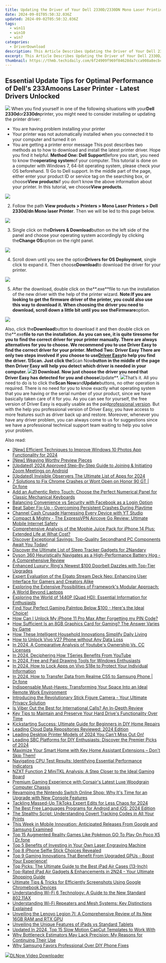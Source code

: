 ```yaml
---
title: Updating the Driver of Your Dell 2330D/2330DN Mono Laser Printing Device - A Comprehensive Tutorial
date: 2024-09-01T05:50:32.036Z
updated: 2024-09-02T05:50:32.036Z
tags:
  - win11
  - win10
  - win7
categories:
  - DriverDownload
description: This Article Describes Updating the Driver of Your Dell 2330D/2330DN Mono Laser Printing Device - A Comprehensive Tutorial
excerpt: This Article Describes Updating the Driver of Your Dell 2330D/2330DN Mono Laser Printing Device - A Comprehensive Tutorial
thumbnail: https://thmb.techidaily.com/6f24909f969f84628da7cca908a8ecbcf1f1310799ac0e990b393370971b6be4.jpg
---
```


## Essential Update Tips for Optimal Performance of Dell's 233Amoons Laser Printer - Latest Drivers Unlocked

![](https://images.drivereasy.com/wp-content/uploads/2016/07/img_5785fb1427b5c.png) When you find yourself in one of the following situations with your**Dell 2330d**or**2330dn**printer, you might need to consider installing or updating the printer driver:

* You are having problem installing your printer
* Your printer was not automatically installed when you connected it to your computer and turned it on
* You are getting a printer error message
This post describes two methods as to how to download and install the latest printer driver. Hope you find it helpful. **Method One: Dell Support**Before you start, you need to know the**operating system**of your computer. This tutorial is done on a computer with Windows 7, 64-bit operating system, please check your OS beforehand. 1) Go to Dell support. In the middle part of the page, either enter your product ID or service tag on the searching box, or choose**View products**if you don’t know the above information about your printer. In this tutorial, we choose**View products**.

![](https://images.drivereasy.com/wp-content/uploads/2016/06/img_57739c6147cd9.png)

2) Follow the path   **View products > Printers > Mono Laser Printers > Dell 2330d/dn Mono laser Printer**. Then we will be led to this page below.

![](https://images.drivereasy.com/wp-content/uploads/2016/07/img_57763143c4be3.png)

3) Single click on the**Drivers & Download**button on the left side of the panel and choose your operating system accordingly by clicking the**Change OS**option on the right panel.

![](https://images.drivereasy.com/wp-content/uploads/2016/06/img_57739dac10a79.png)

4) Scroll down until you see the option**Drivers for OS Deployment**, single click to expand it. Then choose**Download**to download the driver for your printer.

![](https://images.drivereasy.com/wp-content/uploads/2016/06/img_57739eca5c90c.png)

5) After the download, double click on the**.exe**file to run the installation of the new driver with the help of the printer wizard. **Note:**If you are looking to get the firmware driver of the printer, you could also use this way to download it. When choosing the driver you need to download, scroll down a little bit until you see the**Firmware**option.

![](https://images.drivereasy.com/wp-content/uploads/2016/06/img_5774db27a3a44.png)

Also, click the**Download**button to download it and then double click on the**.exe**file to run the installation. As you can see, it is quite tiresome for you to find the correct driver for your printer manually. There are always alternatives for you to choose. We recommend you to use Driver Easy to find the correct driver for your printer. **Method Two: Driver Easy** There are only two steps involved if you choose to use[Driver Easy](https://tools.techidaily.com/drivereasy/download/)to help you find the driver. 1)**Scan**. Just click the**Scan Now**button in the middle of the page then Driver Easy will help you detect which driver is needed in your computer. ![](https://images.drivereasy.com/wp-content/uploads/2017/04/img_58e8af4770965.png)2) Download. Now just choose the driver you need that Driver Easy has detected for you and choose**Update**. ![](https://images.drivereasy.com/wp-content/uploads/2017/04/img_58e8afa7e4466.jpg)That’s it. All you need to do is to click the**Scan Now**and**Update**buttons, no other operation is required. There is no need for you to know exactly what operating system that you are having or the serial number of your product, since we have basically taken care of it for you. As you can see for yourself, the free version of Driver Easy is equally usable as the paid[professional version](https://tools.techidaily.com/drivereasy/download/). But with the help you professional version of Driver Easy, you have access to more features such as driver back up and restore. Moreover, whenever you have any driver problem, you can always come to us for suggestions since we have a professional technical support team waiting to help you solve your problem.

<ins class="adsbygoogle"
     style="display:block"
     data-ad-format="autorelaxed"
     data-ad-client="ca-pub-7571918770474297"
     data-ad-slot="1223367746"></ins>



<ins class="adsbygoogle"
     style="display:block"
     data-ad-client="ca-pub-7571918770474297"
     data-ad-slot="8358498916"
     data-ad-format="auto"
     data-full-width-responsive="true"></ins>

<span class="atpl-alsoreadstyle">Also read:</span>
<div><ul>
<li><a href="https://fox-cloud.techidaily.com/new-efficient-techniques-to-improve-windows-10-photos-app-functionality-for-2024/"><u>[New] Efficient Techniques to Improve Windows 10 Photos App Functionality for 2024</u></a></li>
<li><a href="https://vp-tips.techidaily.com/new-weaving-worthy-preview-pieces/"><u>[New] Weaving Worthy Preview Pieces</u></a></li>
<li><a href="https://vp-tips.techidaily.com/updated-2024-approved-step-by-step-guide-to-joining-and-initiating-zoom-meetings-on-android/"><u>[Updated] 2024 Approved  Step-By-Step Guide to Joining & Initiating Zoom Meetings on Android</u></a></li>
<li><a href="https://instagram-videos.techidaily.com/updated-invisible-observers-the-ultimate-list-of-apps-for-2024/"><u>[Updated] Invisible Observers  The Ultimate List of Apps for 2024</u></a></li>
<li><a href="https://howto.techidaily.com/7-solutions-to-fix-chrome-crashes-or-wont-open-on-honor-90-gt-drfone-by-drfone-fix-android-problems-fix-android-problems/"><u>7 Solutions to Fix Chrome Crashes or Wont Open on Honor 90 GT | Dr.fone</u></a></li>
<li><a href="https://hardware-updates.techidaily.com/add-an-authentic-retro-touch-choose-the-perfect-numerical-panel-for-classic-mechanical-keyboards/"><u>Add an Authentic Retro Touch: Choose the Perfect Numerical Panel for Classic Mechanical Keyboards</u></a></li>
<li><a href="https://facebook.techidaily.com/balancing-convenience-vs-security-with-facebook-as-a-login-option/"><u>Balancing Convenience vs Security with Facebook as a Login Option</u></a></li>
<li><a href="https://win-solutions.techidaily.com/beat-saber-fix-up-overcoming-persistent-crashes-during-playtime/"><u>Beat Saber Fix-Up - Overcoming Persistent Crashes During Playtime</u></a></li>
<li><a href="https://youtube-videos.techidaily.com/channel-cash-crusade-harnessing-every-device-with-yt-studio/"><u>Channel Cash Crusade  Harnessing Every Device with YT Studio</u></a></li>
<li><a href="https://hardware-updates.techidaily.com/compact-and-mighty-the-expressvpn-aircove-go-review-ultimate-mobile-internet-safety/"><u>Compact & Mighty - The ExpressVPN Aircove Go Review: Ultimate Mobile Internet Safety</u></a></li>
<li><a href="https://hardware-updates.techidaily.com/comprehensive-analysis-of-the-mophie-juice-pack-for-iphone-14-plus-extended-life-at-what-cost/"><u>Comprehensive Analysis of the Mophie Juice Pack for iPhone 14 Plus: Extended Life at What Cost?</u></a></li>
<li><a href="https://hardware-updates.techidaily.com/discover-exceptional-savings-top-quality-secondhand-pc-components-await-you-today/"><u>Discover Exceptional Savings: Top-Quality Secondhand PC Components Await You Today!</u></a></li>
<li><a href="https://hardware-updates.techidaily.com/discover-the-ultimate-list-of-sleep-tracker-gadgets-for-2nandary/"><u>Discover the Ultimate List of Sleep Tracker Gadgets for 2Nandary</u></a></li>
<li><a href="https://hardware-updates.techidaily.com/dyson-360-heuristically-navigates-as-a-high-performance-battery-hog-a-comprehensive-review/"><u>Dyson 360 Heuristically Navigates as a High-Performance Battery Hog - A Comprehensive Review</u></a></li>
<li><a href="https://hardware-updates.techidaily.com/enhanced-luxury-rings-newest-100-doorbell-dazzles-with-top-tier-upgrades/"><u>Enhanced Luxury: Ring's Newest $100 Doorbell Dazzles with Top-Tier Upgrades</u></a></li>
<li><a href="https://hardware-updates.techidaily.com/expert-evaluation-of-the-elgato-stream-deck-neo-enhancing-user-interface-for-gamers-and-creators-alike/"><u>Expert Evaluation of the Elgato Stream Deck Neo: Enhancing User Interface for Gamers and Creators Alike</u></a></li>
<li><a href="https://hardware-updates.techidaily.com/exploring-the-extensive-possibilities-of-frameworks-modular-approach-a-world-beyond-laptops/"><u>Exploring the Extensive Possibilities of Framework's Modular Approach: A World Beyond Laptops</u></a></li>
<li><a href="https://hardware-updates.techidaily.com/exploring-the-world-of-1440p-quad-hd-essential-information-for-enthusiasts/"><u>Exploring the World of 1440P (Quad HD): Essential Information for Enthusiasts</u></a></li>
<li><a href="https://hardware-updates.techidaily.com/find-your-perfect-gaming-palmtop-below-100-heres-the-ideal-choice/"><u>Find Your Perfect Gaming Palmtop Below $100 - Here's the Ideal Choice!</u></a></li>
<li><a href="https://ios-unlock.techidaily.com/how-can-i-unlock-my-iphone-11-pro-max-after-forgetting-my-pin-code-by-drfone-ios/"><u>How Can I Unlock My iPhone 11 Pro Max After Forgetting my PIN Code?</u></a></li>
<li><a href="https://hardware-updates.techidaily.com/how-sufficient-is-an-8gb-graphics-card-for-gaming-the-answer-varies-by-game/"><u>How Sufficient Is an 8GB Graphics Card for Gaming? The Answer Varies by Game</u></a></li>
<li><a href="https://hardware-updates.techidaily.com/how-these-intelligent-household-innovations-simplify-daily-living/"><u>How These Intelligent Household Innovations Simplify Daily Living</u></a></li>
<li><a href="https://android-unlock.techidaily.com/how-to-unlock-vivo-v27-phone-without-any-data-loss-by-drfone-android/"><u>How to Unlock Vivo V27 Phone without Any Data Loss</u></a></li>
<li><a href="https://youtube-videos.techidaily.com/in-2024-a-comparative-analysis-of-youtubes-ownership-vs-cc-licenses/"><u>In 2024, A Comparative Analysis of Youtube's Ownership Vs. CC Licenses</u></a></li>
<li><a href="https://youtube-blog.techidaily.com/24-deciphering-how-tseries-benefits-from-youtube/"><u>In 2024, Deciphering How TSeries Benefits From YouTube</u></a></li>
<li><a href="https://article-files.techidaily.com/in-2024-free-and-paid-drawing-tools-for-windows-enthusiasts/"><u>In 2024, Free and Paid Drawing Tools for Windows Enthusiasts</u></a></li>
<li><a href="https://unlock-android.techidaily.com/in-2024-how-to-lock-apps-on-vivo-s18e-to-protect-your-individual-information-by-drfone-android/"><u>In 2024, How to Lock Apps on Vivo S18e to Protect Your Individual Information</u></a></li>
<li><a href="https://android-transfer.techidaily.com/in-2024-how-to-transfer-data-from-realme-c55-to-samsung-phone-drfone-by-drfone-transfer-from-android-transfer-from-android/"><u>In 2024, How to Transfer Data from Realme C55 to Samsung Phone | Dr.fone</u></a></li>
<li><a href="https://hardware-updates.techidaily.com/indispensable-must-haves-transforming-your-space-into-an-ideal-remote-work-environment/"><u>Indispensable Must-Haves: Transforming Your Space Into an Ideal Remote Work Environment</u></a></li>
<li><a href="https://hardware-updates.techidaily.com/introducing-the-revolutionary-stick-figure-camera-your-ultimate-privacy-solution/"><u>Introducing the Revolutionary Stick Figure Camera - Your Ultimate Privacy Solution</u></a></li>
<li><a href="https://buynow-help.techidaily.com/is-viber-out-the-best-for-international-calls-an-in-depth-review/"><u>Is Viber Out the Best for International Calls? An In-Depth Review</u></a></li>
<li><a href="https://hardware-updates.techidaily.com/key-tips-to-maintain-and-preserve-your-hard-drives-functionality-over-time/"><u>Key Tips to Maintain and Preserve Your Hard Drive's Functionality Over Time</u></a></li>
<li><a href="https://hardware-updates.techidaily.com/kickstarting-success-ultimate-guide-for-beginners-in-diy-home-repairs/"><u>Kickstarting Success: Ultimate Guide for Beginners in DIY Home Repairs</u></a></li>
<li><a href="https://hardware-updates.techidaily.com/leading-cloud-data-repositories-reviewed-2024-edition/"><u>Leading Cloud Data Repositories Reviewed: 2024 Edition</u></a></li>
<li><a href="https://hardware-updates.techidaily.com/leading-desktop-printer-models-of-2024-you-cant-miss-out-on/"><u>Leading Desktop Printer Models of 2024 You Can't Miss Out On!</u></a></li>
<li><a href="https://hardware-updates.techidaily.com/leading-sbc-platforms-for-diy-enthusiasts-discover-the-premier-picks-of-2024/"><u>Leading SBC Platforms for DIY Enthusiasts: Discover the Premier Picks of 2024</u></a></li>
<li><a href="https://hardware-updates.techidaily.com/maximize-your-smart-home-with-key-home-assistant-extensions-dont-skip-them/"><u>Maximize Your Smart Home with Key Home Assistant Extensions – Don't Skip Them!</u></a></li>
<li><a href="https://hardware-updates.techidaily.com/navigating-cpu-test-results-identifying-essential-performance-indicators/"><u>Navigating CPU Test Results: Identifying Essential Performance Indicators</u></a></li>
<li><a href="https://hardware-updates.techidaily.com/nzxt-function-2-minitkl-analysis-a-step-closer-to-the-ideal-gaming-board/"><u>NZXT Function 2 MiniTKL Analysis: A Step Closer to the Ideal Gaming Board</u></a></li>
<li><a href="https://hardware-updates.techidaily.com/premium-gaming-experience-with-corsairs-latest-luxe-woodgrain-computer-chassis/"><u>Premium Gaming Experience with Corsair's Latest Luxe Woodgrain Computer Chassis</u></a></li>
<li><a href="https://hardware-updates.techidaily.com/revamping-the-nintendo-switch-online-shop-why-its-time-for-an-upgrade-with-new-console-features/"><u>Revamping the Nintendo Switch Online Shop: Why It's Time for an Upgrade with New Console Features</u></a></li>
<li><a href="https://some-guidance.techidaily.com/tackling-massed-up-tiktoks-expert-edits-for-less-chaos-for-2024/"><u>Tackling Massed-Up TikToks  Expert Edits for Less Chaos for 2024</u></a></li>
<li><a href="https://tech-renaissance.techidaily.com/the-best-free-languages-programs-for-android-and-ios-2024-edition/"><u>The Best Free Languages Programs for Android and iOS: 2024 Edition</u></a></li>
<li><a href="https://hardware-updates.techidaily.com/the-stealthy-script-understanding-covert-tracking-codes-in-all-your-prints/"><u>The Stealthy Script: Understanding Covert Tracking Codes in All Your Prints</u></a></li>
<li><a href="https://hardware-updates.techidaily.com/this-week-in-mobile-innovation-anticipated-releases-from-google-and-samsung-examined/"><u>This Week in Mobile Innovation: Anticipated Releases From Google and Samsung Examined</u></a></li>
<li><a href="https://pokemon-go-android.techidaily.com/top-15-augmented-reality-games-like-pokemon-go-to-play-on-poco-x5-drfone-by-drfone-virtual-android/"><u>Top 15 Augmented Reality Games Like Pokémon GO To Play On Poco X5 | Dr.fone</u></a></li>
<li><a href="https://hardware-updates.techidaily.com/top-5-benefits-of-investing-in-your-own-laser-engraving-machine/"><u>Top 5 Benefits of Investing in Your Own Laser Engraving Machine</u></a></li>
<li><a href="https://article-tips.techidaily.com/top-8-iphone-selfie-stick-choices-revealed/"><u>Top 8 iPhone Selfie Stick Choices Revealed</u></a></li>
<li><a href="https://hardware-updates.techidaily.com/top-9-gaming-innovations-that-benefit-from-upgraded-gpus-boost-your-experience/"><u>Top 9 Gaming Innovations That Benefit From Upgraded GPUs - Boost Your Experience!</u></a></li>
<li><a href="https://hardware-updates.techidaily.com/top-picks-the-ultimate-guide-to-the-best-ipad-air-cases-13-inch/"><u>Top Picks: The Ultimate Guide to the Best iPad Air Cases (13-Inch)</u></a></li>
<li><a href="https://hardware-updates.techidaily.com/top-rated-ipad-air-gadgets-and-enhancements-in-2n24-your-ultimate-shopping-guide/"><u>Top-Rated iPad Air Gadgets & Enhancements in 2N24 - Your Ultimate Shopping Guide</u></a></li>
<li><a href="https://hardware-updates.techidaily.com/ultimate-tips-and-tricks-for-efficiently-screenshots-using-google-chromebook-devices/"><u>Ultimate Tips & Tricks for Efficiently Screenshots Using Google Chromebook Devices</u></a></li>
<li><a href="https://hardware-updates.techidaily.com/understanding-wi-fi-6-technology-a-guide-to-the-new-standard-80211ax/"><u>Understanding Wi-Fi 6 Technology: A Guide to the New Standard 802.11AX</u></a></li>
<li><a href="https://hardware-updates.techidaily.com/understanding-wi-fi-repeaters-and-mesh-systems-key-distinctions-explained/"><u>Understanding Wi-Fi Repeaters and Mesh Systems: Key Distinctions Explained</u></a></li>
<li><a href="https://hardware-updates.techidaily.com/unveiling-the-lenovo-legion-7i-a-comprehensive-review-of-its-new-16gb-ram-and-rtx-gpu/"><u>Unveiling the Lenovo Legion 7I: A Comprehensive Review of Its New 16GB RAM and RTX GPU</u></a></li>
<li><a href="https://tech-renaissance.techidaily.com/unveiling-the-unique-features-of-ipads-vs-standard-tablets/"><u>Unveiling the Unique Features of iPads vs Standard Tablets</u></a></li>
<li><a href="https://ai-video-editing.techidaily.com/updated-in-2024-top-15-slow-motion-capcut-templates-to-work-with/"><u>Updated In 2024, Top 15 Slow Motion CapCut Templates to Work With</u></a></li>
<li><a href="https://hardware-updates.techidaily.com/why-bottleneck-estimators-may-lack-precision-my-reasons-for-continuing-their-use/"><u>Why Bottleneck Estimators May Lack Precision: My Reasons for Continuing Their Use</u></a></li>
<li><a href="https://hardware-updates.techidaily.com/why-samsung-favors-professional-over-diy-phone-fixes/"><u>Why Samsung Favors Professional Over DIY Phone Fixes</u></a></li>
</ul></div>

<!-- affiliate ads begin -->
<a href="https://secure.2checkout.com/order/checkout.php?PRODS=4712430&QTY=1&AFFILIATE=108875&CART=1"><img src="https://secure.avangate.com/images/merchant/c404a5adbf90e09631678b13b05d9d7a/products/dlnow_256.png" border="0">DLNow Video Downloader</a>
<!-- affiliate ads end -->